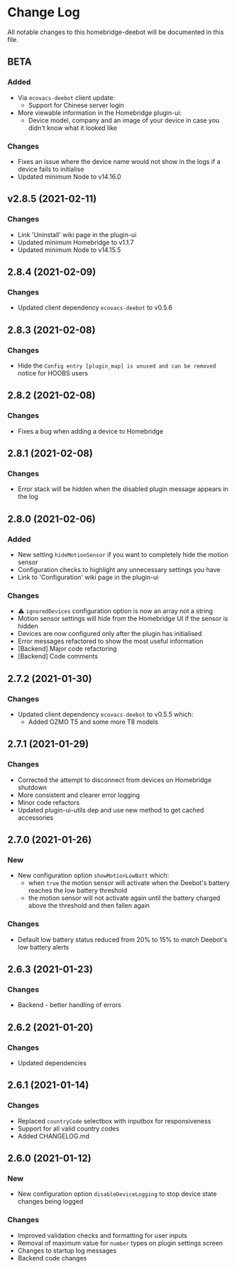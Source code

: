 # Change Log

All notable changes to this homebridge-deebot will be documented in this file.

## BETA

### Added

* Via `ecovacs-deebot` client update:
  * Support for Chinese server login
* More viewable information in the Homebridge plugin-ui:
  * Device model, company and an image of your device in case you didn't know what it looked like

### Changes

* Fixes an issue where the device name would not show in the logs if a device fails to initialise
* Updated minimum Node to v14.16.0

## v2.8.5 (2021-02-11)

### Changes

* Link 'Uninstall' wiki page in the plugin-ui
* Updated minimum Homebridge to v1.1.7
* Updated minimum Node to v14.15.5

## 2.8.4 (2021-02-09)

### Changes

* Updated client dependency `ecovacs-deebot` to v0.5.6

## 2.8.3 (2021-02-08)

### Changes

* Hide the `Config entry [plugin_map] is unused and can be removed` notice for HOOBS users

## 2.8.2 (2021-02-08)

### Changes

* Fixes a bug when adding a device to Homebridge

## 2.8.1 (2021-02-08)

### Changes

* Error stack will be hidden when the disabled plugin message appears in the log

## 2.8.0 (2021-02-06)

### Added

* New setting `hideMotionSensor` if you want to completely hide the motion sensor
* Configuration checks to highlight any unnecessary settings you have
* Link to 'Configuration' wiki page in the plugin-ui

### Changes

* ⚠️ `ignoredDevices` configuration option is now an array not a string
* Motion sensor settings will hide from the Homebridge UI if the sensor is hidden
* Devices are now configured only after the plugin has initialised
* Error messages refactored to show the most useful information
* [Backend] Major code refactoring
* [Backend] Code comments

## 2.7.2 (2021-01-30)

### Changes

* Updated client dependency `ecovacs-deebot` to v0.5.5 which:
  * Added OZMO T5 and some more T8 models

## 2.7.1 (2021-01-29)

### Changes

* Corrected the attempt to disconnect from devices on Homebridge shutdown
* More consistent and clearer error logging
* Minor code refactors
* Updated plugin-ui-utils dep and use new method to get cached accessories

## 2.7.0 (2021-01-26)

### New

* New configuration option `showMotionLowBatt` which:
  * when `true` the motion sensor will activate when the Deebot's battery reaches the low battery threshold
  * the motion sensor will not activate again until the battery charged above the threshold and then fallen again

### Changes

* Default low battery status reduced from 20% to 15% to match Deebot's low battery alerts

## 2.6.3 (2021-01-23)

### Changes

* Backend - better handling of errors

## 2.6.2 (2021-01-20)

### Changes

* Updated dependencies

## 2.6.1 (2021-01-14)

### Changes

* Replaced `countryCode` selectbox with inputbox for responsiveness
* Support for all valid country codes
* Added CHANGELOG.md

## 2.6.0 (2021-01-12)

### New
* New configuration option `disableDeviceLogging` to stop device state changes being logged

### Changes
* Improved validation checks and formatting for user inputs
* Removal of maximum value for `number` types on plugin settings screen
* Changes to startup log messages
* Backend code changes
